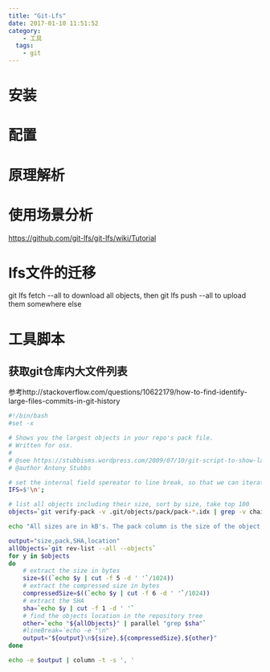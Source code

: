 ```yaml
---
title: "Git-Lfs"
date: 2017-01-10 11:51:52
category:
    - 工具
  tags: 
    - git
---
```


# 安装

# 配置

# 原理解析

# 使用场景分析

https://github.com/git-lfs/git-lfs/wiki/Tutorial

# lfs文件的迁移

git lfs fetch --all <remote> to download all objects, then git lfs push --all <remote> to upload them somewhere else

# 工具脚本

## 获取git仓库内大文件列表

参考http://stackoverflow.com/questions/10622179/how-to-find-identify-large-files-commits-in-git-history

``` bash
#!/bin/bash
#set -x 

# Shows you the largest objects in your repo's pack file.
# Written for osx.
#
# @see https://stubbisms.wordpress.com/2009/07/10/git-script-to-show-largest-pack-objects-and-trim-your-waist-line/
# @author Antony Stubbs

# set the internal field spereator to line break, so that we can iterate easily over the verify-pack output
IFS=$'\n';

# list all objects including their size, sort by size, take top 100
objects=`git verify-pack -v .git/objects/pack/pack-*.idx | grep -v chain | sort -k3nr | head -n 100`

echo "All sizes are in kB's. The pack column is the size of the object, compressed, inside the pack file."

output="size,pack,SHA,location"
allObjects=`git rev-list --all --objects`
for y in $objects
do
    # extract the size in bytes
    size=$((`echo $y | cut -f 5 -d ' '`/1024))
    # extract the compressed size in bytes
    compressedSize=$((`echo $y | cut -f 6 -d ' '`/1024))
    # extract the SHA
    sha=`echo $y | cut -f 1 -d ' '`
    # find the objects location in the repository tree
    other=`echo "${allObjects}" | parallel "grep $sha"`
    #lineBreak=`echo -e "\n"`
    output="${output}\n${size},${compressedSize},${other}"
done

echo -e $output | column -t -s ', '
```